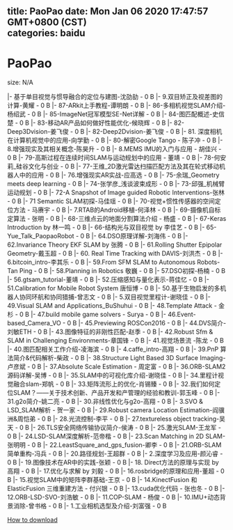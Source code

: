 
title: PaoPao
date: Mon Jan 06 2020 17:47:57 GMT+0800 (CST)    
categories: baidu
---

# PaoPao
size: N/A
 
 
|- 基于单目视觉与惯导融合的定位与建图-沈劭劼 - 0 B
|- 9.双目矫正及视差图的计算-黄耀 - 0 B
|- 87-ARkit上手教程-谭明朗 - 0 B
|- 86-多相机视觉SLAM介绍-杨绍武 - 0 B
|- 85-ImageNet冠军模型SE-Net详解 - 0 B
|- 84-图匹配概述-史信楚 - 0 B
|- 83-移动AR产品如何做好性能优化-候晓辉 - 0 B
|- 82-Deep3Dvision-姜飞俊 - 0 B
|- 82-Deep2Dvision-姜飞俊 - 0 B
|- 81. 深度相机在计算机视觉中的应用-向学勤 - 0 B
|- 80-解密Google Tango - 陈子冲 - 0 B
|- 8.增强现实及其相关概念-陈昊升 - 0 B
|- 8.MEMS IMU的入门与应用 - 胡佳兴 - 0 B
|- 79-高斯过程在连续时间SLAM与运动规划中的应用 - 董靖 - 0 B
|- 78-何安莉_硅谷文化与创业 - 0 B
|- 77-王维_2D激光雷达扫描匹配方法及其在轮式移动机器人中的应用 - 0 B
|- 76.增强现实AR实战-应高选 - 0 B
|- 75-余瑞_Geometry meets deep learning - 0 B
|- 74-张学彦_浅谈波束成形 - 0 B
|- 73-邱强_机械臂运动规划 - 0 B
|- 72-A Snapshot of Image guided Robotic Interventions-张林 - 0 B
|- 71 Semantic SLAM初探-马佳瑶 - 0 B
|- 70-视觉+惯性传感器的空间定位方法 - 马赓宇 - 0 B
|- 7.RTAB的Android移植-何泽林 - 0 B
|- 69-摄像机自标定算法 - 张明 - 0 B
|- 68-三维点云的地面分割算法介绍 - 杨盛 - 0 B
|- 67-Keras Introduction by 林一鸣 - 0 B
|- 66-结构光与双目视觉 by 李佳艺 - 0 B
|- 65-Yue_Talk_PaopaoRobot - 0 B
|- 64.DSO原理详解-刘海伟 - 0 B
|- 62.Invariance Theory EKF SLAM by 张腾 - 0 B
|- 61.Rolling Shutter Epipolar Geometry-戴玉超 - 0 B
|- 60. Real Time Tracking with DAVIS-刘洪杰 - 0 B
|- 6.bitcoin_intro-李其乐 - 0 B
|- 59.From SFM SLAM to Autonomous Robots-Tan Ping - 0 B
|- 58.Planning in Robotics 敬巍 - 0 B
|- 57.DSO初探-杨楠 - 0 B
|- 56.gtsam_tutorial-董靖 - 0 B
|- 52.压缩感知与量化表示-蒋佳忆 - 0 B
|- 51.Calibration for Mobile Robot System 唐恒博 - 0 B
|- 50.基于生物启发的多机器人协同环航和协同猎捕-曾志文 - 0 B
|- 5.双目视觉里程计-谢晓佳 - 0 B
|- 49.Visual SLAM and Applications_BuShuhui - 0 B
|- 48.Template Attack - 金杉 - 0 B
|- 47.build mobile game solvers - Surya - 0 B
|- 46.Event-based_Camera_VO - 0 B
|- 45.Previewing ROSCon2016 - 0 B
|- 44.DVS简介-刘敏ETH - 0 B
|- 43.图像特征的非刚性匹配-赵季 - 0 B
|- 42.Robust Sfm & SLAM in Challenging Environments-章国锋 - 0 B
|- 41.视觉场景流 -陈龙 - 0 B
|- 40.图匹配相关工作介绍-凌海滨 - 0 B
|- 4.caffe_intro-高翔 - 0 B
|- 39.PnP 算法简介&代码解析-柴政 - 0 B
|- 38.Structure Light Based 3D Surface Imaging-卢彦斌 - 0 B
|- 37.Absolute Scale Estimation - 周定富 - 0 B
|- 36.ORB-SLAM2源码详解-吴博 - 0 B
|- 35.SLAM中的可视化库介绍-谢晓佳 - 0 B
|- 34.里程计视觉融合slam-郑帆 - 0 B
|- 33.矩阵流形上的优化-肖锡臻 - 0 B
|- 32.我们如何定位SLAM？——关于技术创新、产品开发和产管理的经验和教训-郭玉峰 - 0 B
|- 31.g2o简介-姚二亮 - 0 B
|- 30.非线性优化与g2o-高翔 - 0 B
|- 3.SVO & LSD_SLAM解析 - 贺一家 - 0 B
|- 29.Robust camera Location Estimation-阎骥洲&周恺弟 - 0 B
|- 28.光流控制-李平 - 0 B
|- 27.textureless object tracking-吴天 - 0 B
|- 26.TLS安全网络传输协议简介-侯涛 - 0 B
|- 25.激光SLAM-王龙军 - 0 B
|- 24.LSD-SLAM深度解析-范帝楷 - 0 B
|- 23.Scan Matching in 2D SLAM-张明明 - 0 B
|- 22.LeastSquare_and_gps_fusion-卿李 - 0 B
|- 21.ORB-SLAM简单重构-冯兵 - 0 B
|- 20.路径规划-王超群 - 0 B
|- 2.深度学习及应用-颜沁睿 - 0 B
|- 19.图像技术在AR中的实践-张颖 - 0 B
|- 18. Direct方法的原理与实现 by 高翔 - 0 B
|- 17.优化与求解 by 刘毅 - 0 B
|- 16.rosbridge的原理和应用-董超 - 0 B
|- 15.视觉SLAM中的矩阵李群基础-王京 - 0 B
|- 14.KinectFusion 和 ElasticFusion 三维重建方法 - 付兴银 - 0 B
|- 13.cuda优化代码 - 张也冬 - 0 B
|- 12.ORB-LSD-SVO-刘浩敏 - 0 B
|- 11.COP-SLAM - 杨俊 - 0 B
|- 10.IMU+动态背景消除-曾书格 - 0 B
|- 1.工业相机选型及介绍-刘富强 - 0 B

[How to download](https://bpcam.bemobtrk.com/go/2ceec3aa-1ca2-46d6-b9ff-aaa5c184517c?jno=3544)